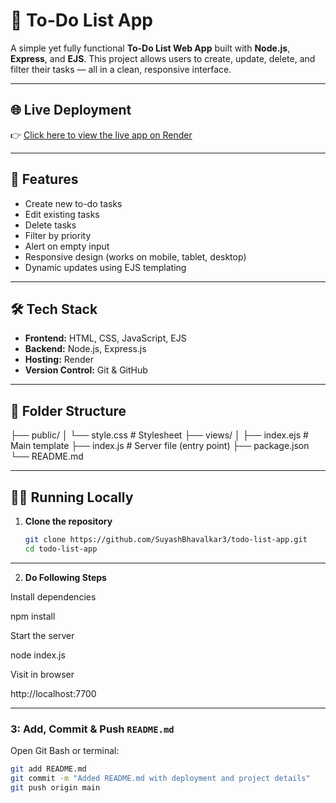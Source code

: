 # 📝 To-Do List App

A simple yet fully functional **To-Do List Web App** built with **Node.js**, **Express**, and **EJS**. This project allows users to create, update, delete, and filter their tasks — all in a clean, responsive interface.

---

## 🌐 Live Deployment

👉 [Click here to view the live app on Render](https://todo-list-app-zflp.onrender.com/)

---

## 🚀 Features

- Create new to-do tasks
- Edit existing tasks
- Delete tasks
- Filter by priority
- Alert on empty input
- Responsive design (works on mobile, tablet, desktop)
- Dynamic updates using EJS templating

---

## 🛠 Tech Stack

- **Frontend:** HTML, CSS, JavaScript, EJS
- **Backend:** Node.js, Express.js
- **Hosting:** Render
- **Version Control:** Git & GitHub

---

## 📂 Folder Structure

├── public/
│ └── style.css # Stylesheet
├── views/
│ ├── index.ejs # Main template
├── index.js # Server file (entry point)
├── package.json
└── README.md


---

## 🧑‍💻 Running Locally

1. **Clone the repository**
   ```bash
   git clone https://github.com/SuyashBhavalkar3/todo-list-app.git
   cd todo-list-app

---


2. **Do Following Steps**

Install dependencies

npm install


Start the server

node index.js


Visit in browser

http://localhost:7700



---

### 3: Add, Commit & Push `README.md`

Open Git Bash or terminal:

```bash
git add README.md
git commit -m "Added README.md with deployment and project details"
git push origin main
